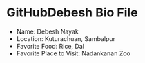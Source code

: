 # GitHubDebesh Bio File

- Name: Debesh Nayak
- Location: Kuturachuan, Sambalpur
- Favorite Food: Rice, Dal
- Favorite Place to Visit: Nadankanan Zoo
